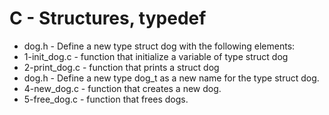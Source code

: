 # C - Structures, typedef

* dog.h - Define a new type struct dog with the following elements:
* 1-init_dog.c - function that initialize a variable of type struct dog
* 2-print_dog.c -  function that prints a struct dog
* dog.h - Define a new type dog_t as a new name for the type struct dog.
* 4-new_dog.c - function that creates a new dog.
* 5-free_dog.c - function that frees dogs.
